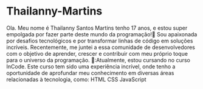 # Thailanny-Martins
Ola. Meu nome é Thailanny Santos Martins tenho 17 anos, e estou super empolgada por fazer parte deste mundo da programação!🚀
Sou apaixonada por desafios tecnológicos e por transformar linhas de código em soluções incríveis. Recentemente, me juntei a essa comunidade de desenvolvedores com o objetivo de aprender, crescer e contribuir com meu próprio toque para o universo da programação.
💼:Atualmente, estou cursando no curso InCode. Este curso tem sido uma experiência incrível, onde tenho a oportunidade de aprofundar meu conhecimento em diversas áreas relacionadas à 
    tecnologia, como:
    HTML
    CSS
    JavaScript
